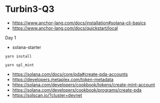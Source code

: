 # Turbin3-Q3

- https://www.anchor-lang.com/docs/installation#solana-cli-basics
- https://www.anchor-lang.com/docs/quickstart/local

Day 1

- solana-starter

```yarn install```

```yarn spl_mint```

- https://solana.com/docs/core/pda#create-pda-accounts
- https://developers.metaplex.com/token-metadata
- https://solana.com/developers/cookbook/tokens/create-mint-account
- https://solana.com/developers/cookbook/programs/create-pda
- https://solscan.io/?cluster=devnet